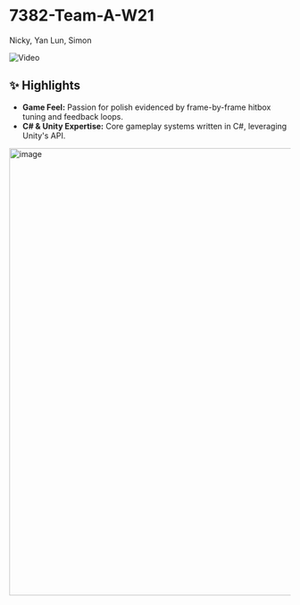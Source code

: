 # 7382-Team-A-W21
Nicky, Yan Lun, Simon

![Video](https://github.com/user-attachments/assets/bc9ff2b6-a170-4040-b9a5-f3faf176c20b)


## ✨ Highlights
-   **Game Feel:** Passion for polish evidenced by frame-by-frame hitbox tuning and feedback loops.
-   **C# & Unity Expertise:** Core gameplay systems written in C#, leveraging Unity's API.


<img width="1425" height="802" alt="image" src="https://github.com/user-attachments/assets/b2b87865-16eb-4833-b844-34779cde2cbf" />
